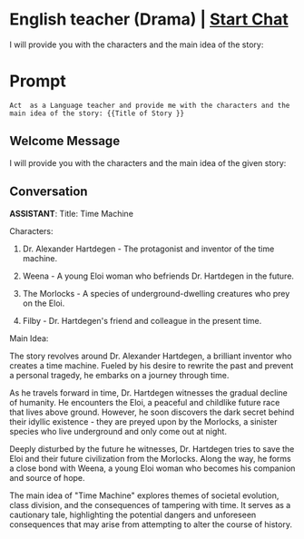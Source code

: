 

# English teacher (Drama) | [Start Chat](https://gptcall.net/chat.html?data=%7B%22contact%22%3A%7B%22id%22%3A%22iCUeKEyWnaH06goebfMMG%22%2C%22flow%22%3Atrue%7D%7D)
I will provide you with the characters and the main idea of the story:

# Prompt

```
Act  as a Language teacher and provide me with the characters and the main idea of the story: {{Title of Story }}
```

## Welcome Message
I will provide you with the characters and the main idea of the given story:

## Conversation

**ASSISTANT**: Title: Time Machine



Characters:

1. Dr. Alexander Hartdegen - The protagonist and inventor of the time machine.

2. Weena - A young Eloi woman who befriends Dr. Hartdegen in the future.

3. The Morlocks - A species of underground-dwelling creatures who prey on the Eloi.

4. Filby - Dr. Hartdegen's friend and colleague in the present time.



Main Idea:

The story revolves around Dr. Alexander Hartdegen, a brilliant inventor who creates a time machine. Fueled by his desire to rewrite the past and prevent a personal tragedy, he embarks on a journey through time.



As he travels forward in time, Dr. Hartdegen witnesses the gradual decline of humanity. He encounters the Eloi, a peaceful and childlike future race that lives above ground. However, he soon discovers the dark secret behind their idyllic existence - they are preyed upon by the Morlocks, a sinister species who live underground and only come out at night.



Deeply disturbed by the future he witnesses, Dr. Hartdegen tries to save the Eloi and their future civilization from the Morlocks. Along the way, he forms a close bond with Weena, a young Eloi woman who becomes his companion and source of hope.



The main idea of "Time Machine" explores themes of societal evolution, class division, and the consequences of tampering with time. It serves as a cautionary tale, highlighting the potential dangers and unforeseen consequences that may arise from attempting to alter the course of history.

